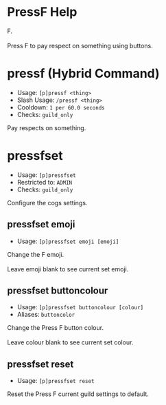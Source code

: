 # PressF Help

F.<br/><br/>Press F to pay respect on something using buttons.

# pressf (Hybrid Command)
 - Usage: `[p]pressf <thing> `
 - Slash Usage: `/pressf <thing> `
 - Cooldown: `1 per 60.0 seconds`
 - Checks: `guild_only`

Pay respects on something.

# pressfset
 - Usage: `[p]pressfset `
 - Restricted to: `ADMIN`
 - Checks: `guild_only`

Configure the cogs settings.

## pressfset emoji
 - Usage: `[p]pressfset emoji [emoji] `

Change the F emoji.<br/><br/>Leave emoji blank to see current set emoji.

## pressfset buttoncolour
 - Usage: `[p]pressfset buttoncolour [colour] `
 - Aliases: `buttoncolor`

Change the Press F button colour.<br/><br/>Leave colour blank to see current set colour.

## pressfset reset
 - Usage: `[p]pressfset reset `

Reset the Press F current guild settings to default.